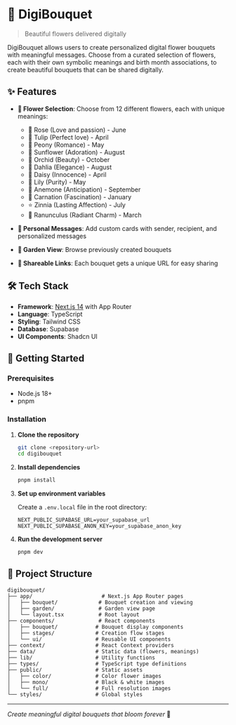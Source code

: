 # 🌸 DigiBouquet

> Beautiful flowers delivered digitally

DigiBouquet allows users to create personalized digital flower bouquets with meaningful messages. Choose from a curated selection of flowers, each with their own symbolic meanings and birth month associations, to create beautiful bouquets that can be shared digitally.

## ✨ Features

- **🌺 Flower Selection**: Choose from 12 different flowers, each with unique meanings:

  - 🌹 Rose (Love and passion) - June
  - 🌷 Tulip (Perfect love) - April
  - 🌸 Peony (Romance) - May
  - 🌻 Sunflower (Adoration) - August
  - 🌺 Orchid (Beauty) - October
  - 💐 Dahlia (Elegance) - August
  - 🌼 Daisy (Innocence) - April
  - 🌾 Lily (Purity) - May
  - 🌟 Anemone (Anticipation) - September
  - 🌿 Carnation (Fascination) - January
  - ⭐ Zinnia (Lasting Affection) - July
  - 🎪 Ranunculus (Radiant Charm) - March

- **📝 Personal Messages**: Add custom cards with sender, recipient, and personalized messages

- **🏡 Garden View**: Browse previously created bouquets
- **🔗 Shareable Links**: Each bouquet gets a unique URL for easy sharing

## 🛠️ Tech Stack

- **Framework**: [Next.js 14](https://nextjs.org/) with App Router
- **Language**: TypeScript
- **Styling**: Tailwind CSS
- **Database**: Supabase
- **UI Components**: Shadcn UI

## 🚀 Getting Started

### Prerequisites

- Node.js 18+
- pnpm

### Installation

1. **Clone the repository**

   ```bash
   git clone <repository-url>
   cd digibouquet
   ```

2. **Install dependencies**

   ```bash
   pnpm install
   ```

3. **Set up environment variables**

   Create a `.env.local` file in the root directory:

   ```env
   NEXT_PUBLIC_SUPABASE_URL=your_supabase_url
   NEXT_PUBLIC_SUPABASE_ANON_KEY=your_supabase_anon_key
   ```

4. **Run the development server**

   ```bash
   pnpm dev
   ```

## 📁 Project Structure

```
digibouquet/
├── app/                      # Next.js App Router pages
│   ├── bouquet/             # Bouquet creation and viewing
│   ├── garden/              # Garden view page
│   └── layout.tsx           # Root layout
├── components/              # React components
│   ├── bouquet/            # Bouquet display components
│   ├── stages/             # Creation flow stages
│   └── ui/                 # Reusable UI components
├── context/                # React Context providers
├── data/                   # Static data (flowers, meanings)
├── lib/                    # Utility functions
├── types/                  # TypeScript type definitions
├── public/                 # Static assets
│   ├── color/              # Color flower images
│   ├── mono/               # Black & white images
│   └── full/               # Full resolution images
└── styles/                 # Global styles
```

---

_Create meaningful digital bouquets that bloom forever_ 🌺
